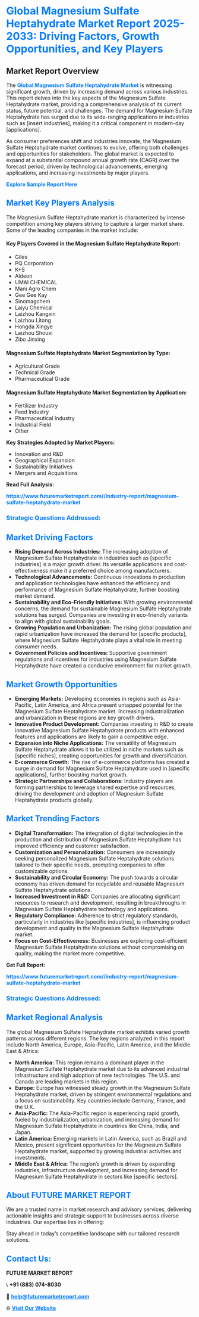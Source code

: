 <h1 style="color: #007BFF;">Global Magnesium Sulfate Heptahydrate Market Report 2025-2033: Driving Factors, Growth Opportunities, and Key Players</h1>

<section id="overview">
<h2>Market Report Overview</h2>
<p>The <a href="https://www.futuremarketreport.com//industry-report/magnesium-sulfate-heptahydrate-market" style="color: #007BFF; text-decoration: none;"><strong>Global Magnesium Sulfate Heptahydrate Market</strong></a> is witnessing significant growth, driven by increasing demand across various industries. This report delves into the key aspects of the Magnesium Sulfate Heptahydrate market, providing a comprehensive analysis of its current status, future potential, and challenges. The demand for Magnesium Sulfate Heptahydrate has surged due to its wide-ranging applications in industries such as [insert industries], making it a critical component in modern-day [applications].</p>
<p>As consumer preferences shift and industries innovate, the Magnesium Sulfate Heptahydrate market continues to evolve, offering both challenges and opportunities for stakeholders. The global market is expected to expand at a substantial compound annual growth rate (CAGR) over the forecast period, driven by technological advancements, emerging applications, and increasing investments by major players.</p>
</section>

<section id="overview">
<p><a href="https://www.futuremarketreport.com//request-sample/reportId=59057" style="color: #007BFF; text-decoration: none;"><strong>Explore Sample Report Here</strong></a></p>
</section>

<section id="key-players">
<h2 style="color: #007BFF;">Market Key Players Analysis</h2>
<p>The Magnesium Sulfate Heptahydrate market is characterized by intense competition among key players striving to capture a larger market share. Some of the leading companies in the market include:</p>
<h4>Key Players Covered in the Magnesium Sulfate Heptahydrate Report:</h4>
<ul><li>Giles</li><li>PQ Corporation</li><li>K+S</li><li>Aldeon</li><li>UMAI CHEMICAL</li><li>Mani Agro Chem</li><li>Gee Gee Kay</li><li>Sinomagchem</li><li>Laiyu Chemical</li><li>Laizhou Kangxin</li><li>Laizhou Litong</li><li>Hongda Xingye</li><li>Laizhou Shouxi</li><li>Zibo Jinxing</li></ul>
<h4>Magnesium Sulfate Heptahydrate Market Segmentation by Type:</h4>
<ul><li>Agricultural Grade</li><li>Technical Grade</li><li>Pharmaceutical Grade</li></ul>

<h4>Magnesium Sulfate Heptahydrate Market Segmentation by Application:</h4>
<ul><li>Fertilizer Industry</li><li>Feed Industry</li><li>Pharmaceutical Industry</li><li>Industrial Field</li><li>Other</li></ul>
<p><strong>Key Strategies Adopted by Market Players:</strong></p>
<ul>
<li>Innovation and R&D</li>
<li>Geographical Expansion</li>
<li>Sustainability Initiatives</li>
<li>Mergers and Acquisitions</li>
</ul>
</section>

<section>
<p><strong>Read Full Analysis: </strong></p><a href="https://www.futuremarketreport.com//industry-report/magnesium-sulfate-heptahydrate-market" style="color: #007BFF; text-decoration: none;"><strong>https://www.futuremarketreport.com//industry-report/magnesium-sulfate-heptahydrate-market</strong></a>
<h3 style="color: #007BFF;">Strategic Questions Addressed:</h3>
</section>

<section id="driving-factors">
<h2 style="color: #007BFF;">Market Driving Factors</h2>
<ul>
<li><strong>Rising Demand Across Industries:</strong> The increasing adoption of Magnesium Sulfate Heptahydrate in industries such as [specific industries] is a major growth driver. Its versatile applications and cost-effectiveness make it a preferred choice among manufacturers.</li>
<li><strong>Technological Advancements:</strong> Continuous innovations in production and application technologies have enhanced the efficiency and performance of Magnesium Sulfate Heptahydrate, further boosting market demand.</li>
<li><strong>Sustainability and Eco-Friendly Initiatives:</strong> With growing environmental concerns, the demand for sustainable Magnesium Sulfate Heptahydrate solutions has surged. Companies are investing in eco-friendly variants to align with global sustainability goals.</li>
<li><strong>Growing Population and Urbanization:</strong> The rising global population and rapid urbanization have increased the demand for [specific products], where Magnesium Sulfate Heptahydrate plays a vital role in meeting consumer needs.</li>
<li><strong>Government Policies and Incentives:</strong> Supportive government regulations and incentives for industries using Magnesium Sulfate Heptahydrate have created a conducive environment for market growth.</li>
</ul>
</section>

<section id="growth-opportunities">
<h2 style="color: #007BFF;">Market Growth Opportunities</h2>
<ul>
<li><strong>Emerging Markets:</strong> Developing economies in regions such as Asia-Pacific, Latin America, and Africa present untapped potential for the Magnesium Sulfate Heptahydrate market. Increasing industrialization and urbanization in these regions are key growth drivers.</li>
<li><strong>Innovative Product Development:</strong> Companies investing in R&D to create innovative Magnesium Sulfate Heptahydrate products with enhanced features and applications are likely to gain a competitive edge.</li>
<li><strong>Expansion into Niche Applications:</strong> The versatility of Magnesium Sulfate Heptahydrate allows it to be utilized in niche markets such as [specific niches], creating opportunities for growth and diversification.</li>
<li><strong>E-commerce Growth:</strong> The rise of e-commerce platforms has created a surge in demand for Magnesium Sulfate Heptahydrate used in [specific applications], further boosting market growth.</li>
<li><strong>Strategic Partnerships and Collaborations:</strong> Industry players are forming partnerships to leverage shared expertise and resources, driving the development and adoption of Magnesium Sulfate Heptahydrate products globally.</li>
</ul>
</section>

<section id="trending-factors">
<h2 style="color: #007BFF;">Market Trending Factors</h2>
<ul>
<li><strong>Digital Transformation:</strong> The integration of digital technologies in the production and distribution of Magnesium Sulfate Heptahydrate has improved efficiency and customer satisfaction.</li>
<li><strong>Customization and Personalization:</strong> Consumers are increasingly seeking personalized Magnesium Sulfate Heptahydrate solutions tailored to their specific needs, prompting companies to offer customizable options.</li>
<li><strong>Sustainability and Circular Economy:</strong> The push towards a circular economy has driven demand for recyclable and reusable Magnesium Sulfate Heptahydrate solutions.</li>
<li><strong>Increased Investment in R&D:</strong> Companies are allocating significant resources to research and development, resulting in breakthroughs in Magnesium Sulfate Heptahydrate technology and applications.</li>
<li><strong>Regulatory Compliance:</strong> Adherence to strict regulatory standards, particularly in industries like [specific industries], is influencing product development and quality in the Magnesium Sulfate Heptahydrate market.</li>
<li><strong>Focus on Cost-Effectiveness:</strong> Businesses are exploring cost-efficient Magnesium Sulfate Heptahydrate solutions without compromising on quality, making the market more competitive.</li>
</ul>
</section>

<section>
<p><strong>Get Full Report: </strong></p><a href="https://www.futuremarketreport.com//industry-report/magnesium-sulfate-heptahydrate-market" style="color: #007BFF; text-decoration: none;"><strong>https://www.futuremarketreport.com//industry-report/magnesium-sulfate-heptahydrate-market</strong></a>
<h3 style="color: #007BFF;">Strategic Questions Addressed:</h3>
</section>


<section id="regional-analysis">
<h2 style="color: #007BFF;">Market Regional Analysis</h2>
<p>The global Magnesium Sulfate Heptahydrate market exhibits varied growth patterns across different regions. The key regions analyzed in this report include North America, Europe, Asia-Pacific, Latin America, and the Middle East & Africa:</p>
<ul>
<li><strong>North America:</strong> This region remains a dominant player in the Magnesium Sulfate Heptahydrate market due to its advanced industrial infrastructure and high adoption of new technologies. The U.S. and Canada are leading markets in this region.</li>
<li><strong>Europe:</strong> Europe has witnessed steady growth in the Magnesium Sulfate Heptahydrate market, driven by stringent environmental regulations and a focus on sustainability. Key countries include Germany, France, and the U.K.</li>
<li><strong>Asia-Pacific:</strong> The Asia-Pacific region is experiencing rapid growth, fueled by industrialization, urbanization, and increasing demand for Magnesium Sulfate Heptahydrate in countries like China, India, and Japan.</li>
<li><strong>Latin America:</strong> Emerging markets in Latin America, such as Brazil and Mexico, present significant opportunities for the Magnesium Sulfate Heptahydrate market, supported by growing industrial activities and investments.</li>
<li><strong>Middle East & Africa:</strong> The region’s growth is driven by expanding industries, infrastructure development, and increasing demand for Magnesium Sulfate Heptahydrate in sectors like [specific sectors].</li>
</ul>
</section>

<footer>
<h2 style="color: #007BFF;">About FUTURE MARKET REPORT</h2>
<p>We are a trusted name in market research and advisory services, delivering actionable insights and strategic support to businesses across diverse industries. Our expertise lies in offering:</p>

<p>Stay ahead in today’s competitive landscape with our tailored research solutions.</p>

<h2 style="color: #007BFF;">Contact Us:</h2>
<p><strong>FUTURE MARKET REPORT</strong></p>
<p>📞 <strong>+91 (883) 074-8030</strong></p>
<p>📧 <strong><a href="mailto:help@futuremarketreport.com" style="color: #007BFF;">help@futuremarketreport.com</a></strong></p>
<p>🌐 <strong><a href="https://www.futuremarketreport.com/" style="color: #007BFF;">Visit Our Website</a></strong></p>
</footer>